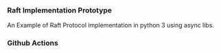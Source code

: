 ### Raft Implementation Prototype
An Example of Raft Protocol implementation in python 3 using async libs.

### Github Actions
